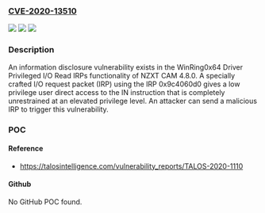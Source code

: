 ### [CVE-2020-13510](https://cve.mitre.org/cgi-bin/cvename.cgi?name=CVE-2020-13510)
![](https://img.shields.io/static/v1?label=Product&message=NZXT&color=blue)
![](https://img.shields.io/static/v1?label=Version&message=n%2Fa&color=blue)
![](https://img.shields.io/static/v1?label=Vulnerability&message=improper%20privilege&color=brighgreen)

### Description

An information disclosure vulnerability exists in the WinRing0x64 Driver Privileged I/O Read IRPs functionality of NZXT CAM 4.8.0. A specially crafted I/O request packet (IRP) using the IRP 0x9c4060d0 gives a low privilege user direct access to the IN instruction that is completely unrestrained at an elevated privilege level. An attacker can send a malicious IRP to trigger this vulnerability.

### POC

#### Reference
- https://talosintelligence.com/vulnerability_reports/TALOS-2020-1110

#### Github
No GitHub POC found.

